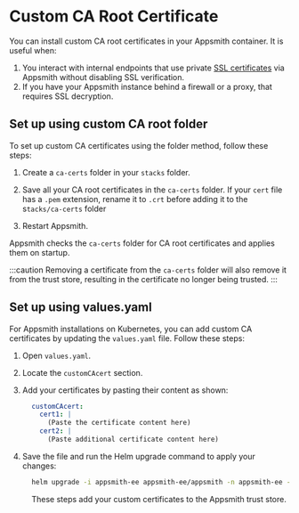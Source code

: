 # Custom CA Root Certificate

You can install custom CA root certificates in your Appsmith container. It is useful when:


1. You interact with internal endpoints that use private [SSL certificates](./#custom-ssl-certificate) via Appsmith without disabling SSL verification.
2. If you have your Appsmith instance behind a firewall or a proxy, that requires SSL decryption.

## Set up using custom CA root folder

To set up custom CA certificates using the folder method, follow these steps:

1. Create a `ca-certs` folder in your `stacks` folder.

2. Save all your CA root certificates in the `ca-certs` folder. If your `cert` file has a `.pem` extension, rename it to `.crt` before adding it to the s`tacks/ca-certs` folder

3. Restart Appsmith.


Appsmith checks the `ca-certs` folder for CA root certificates and applies them on startup.

:::caution
Removing a certificate from the `ca-certs` folder will also remove it from the trust store, resulting in the certificate no longer being trusted.
:::

## Set up using values.yaml

For Appsmith installations on Kubernetes, you can add custom CA certificates by updating the `values.yaml` file. Follow these steps:

1. Open `values.yaml`.

2. Locate the `customCAcert` section.

3. Add your certificates by pasting their content as shown:

<dd>

```yaml
customCAcert:
  cert1: |
    (Paste the certificate content here)
  cert2: |
    (Paste additional certificate content here)
```

</dd>

4. Save the file and run the Helm upgrade command to apply your changes:

<dd>

```bash
helm upgrade -i appsmith-ee appsmith-ee/appsmith -n appsmith-ee -f values.yaml
```

These steps add your custom certificates to the Appsmith trust store.


</dd>
